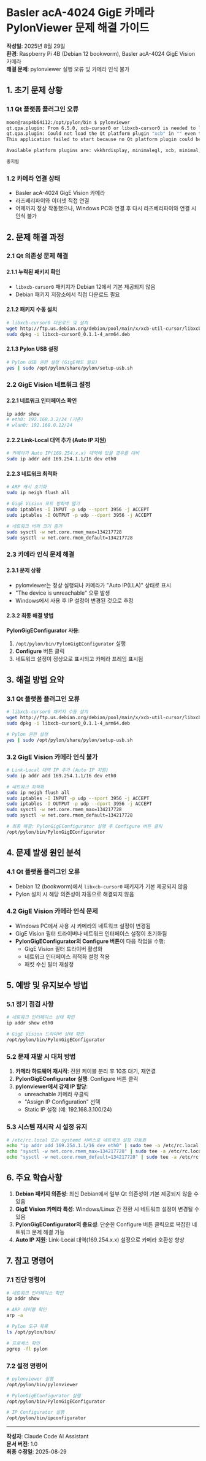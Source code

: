 # Basler acA-4024 GigE 카메라 PylonViewer 문제 해결 가이드

**작성일**: 2025년 8월 29일  
**환경**: Raspberry Pi 4B (Debian 12 bookworm), Basler acA-4024 GigE Vision 카메라  
**해결 문제**: pylonviewer 실행 오류 및 카메라 인식 불가

## 1. 초기 문제 상황

### 1.1 Qt 플랫폼 플러그인 오류
```bash
moon@rasp4b64i12:/opt/pylon/bin $ pylonviewer
qt.qpa.plugin: From 6.5.0, xcb-cursor0 or libxcb-cursor0 is needed to load the Qt xcb platform plugin.
qt.qpa.plugin: Could not load the Qt platform plugin "xcb" in "" even though it was found.
This application failed to start because no Qt platform plugin could be initialized. Reinstalling the application may fix this problem.

Available platform plugins are: vkkhrdisplay, minimalegl, xcb, minimal, wayland-egl, wayland, eglfs, linuxfb, vnc, offscreen.

중지됨
```

### 1.2 카메라 연결 상태
- Basler acA-4024 GigE Vision 카메라
- 라즈베리파이와 이더넷 직접 연결
- 어제까지 정상 작동했으나, Windows PC와 연결 후 다시 라즈베리파이와 연결 시 인식 불가

## 2. 문제 해결 과정

### 2.1 Qt 의존성 문제 해결

#### 2.1.1 누락된 패키지 확인
- `libxcb-cursor0` 패키지가 Debian 12에서 기본 제공되지 않음
- Debian 패키지 저장소에서 직접 다운로드 필요

#### 2.1.2 패키지 수동 설치
```bash
# libxcb-cursor0 다운로드 및 설치
wget http://ftp.us.debian.org/debian/pool/main/x/xcb-util-cursor/libxcb-cursor0_0.1.1-4_arm64.deb
sudo dpkg -i libxcb-cursor0_0.1.1-4_arm64.deb
```

#### 2.1.3 Pylon USB 설정
```bash
# Pylon USB 권한 설정 (GigE에도 필요)
yes | sudo /opt/pylon/share/pylon/setup-usb.sh
```

### 2.2 GigE Vision 네트워크 설정

#### 2.2.1 네트워크 인터페이스 확인
```bash
ip addr show
# eth0: 192.168.3.2/24 (기존)
# wlan0: 192.168.0.12/24
```

#### 2.2.2 Link-Local 대역 추가 (Auto IP 지원)
```bash
# 카메라가 Auto IP(169.254.x.x) 대역에 있을 경우를 대비
sudo ip addr add 169.254.1.1/16 dev eth0
```

#### 2.2.3 네트워크 최적화
```bash
# ARP 캐시 초기화
sudo ip neigh flush all

# GigE Vision 포트 방화벽 열기
sudo iptables -I INPUT -p udp --sport 3956 -j ACCEPT
sudo iptables -I OUTPUT -p udp --dport 3956 -j ACCEPT

# 네트워크 버퍼 크기 증가
sudo sysctl -w net.core.rmem_max=134217728
sudo sysctl -w net.core.rmem_default=134217728
```

### 2.3 카메라 인식 문제 해결

#### 2.3.1 문제 상황
- pylonviewer는 정상 실행되나 카메라가 "Auto IP(LLA)" 상태로 표시
- "The device is unreachable" 오류 발생
- Windows에서 사용 후 IP 설정이 변경된 것으로 추정

#### 2.3.2 최종 해결 방법
**PylonGigEConfigurator 사용**:
1. `/opt/pylon/bin/PylonGigEConfigurator` 실행
2. **Configure** 버튼 클릭
3. 네트워크 설정이 정상으로 표시되고 카메라 프레임 표시됨

## 3. 해결 방법 요약

### 3.1 Qt 플랫폼 플러그인 오류
```bash
# libxcb-cursor0 패키지 수동 설치
wget http://ftp.us.debian.org/debian/pool/main/x/xcb-util-cursor/libxcb-cursor0_0.1.1-4_arm64.deb
sudo dpkg -i libxcb-cursor0_0.1.1-4_arm64.deb

# Pylon 권한 설정
yes | sudo /opt/pylon/share/pylon/setup-usb.sh
```

### 3.2 GigE Vision 카메라 인식 불가
```bash
# Link-Local 대역 IP 추가 (Auto IP 지원)
sudo ip addr add 169.254.1.1/16 dev eth0

# 네트워크 최적화
sudo ip neigh flush all
sudo iptables -I INPUT -p udp --sport 3956 -j ACCEPT
sudo iptables -I OUTPUT -p udp --dport 3956 -j ACCEPT
sudo sysctl -w net.core.rmem_max=134217728
sudo sysctl -w net.core.rmem_default=134217728

# 최종 해결: PylonGigEConfigurator 실행 후 Configure 버튼 클릭
/opt/pylon/bin/PylonGigEConfigurator
```

## 4. 문제 발생 원인 분석

### 4.1 Qt 플랫폼 플러그인 오류
- Debian 12 (bookworm)에서 `libxcb-cursor0` 패키지가 기본 제공되지 않음
- Pylon 설치 시 해당 의존성이 자동으로 해결되지 않음

### 4.2 GigE Vision 카메라 인식 문제
- Windows PC에서 사용 시 카메라의 네트워크 설정이 변경됨
- GigE Vision 필터 드라이버나 네트워크 인터페이스 설정이 초기화됨
- **PylonGigEConfigurator의 Configure 버튼**이 다음 작업을 수행:
  - GigE Vision 필터 드라이버 활성화
  - 네트워크 인터페이스 최적화 설정 적용
  - 패킷 수신 필터 재설정

## 5. 예방 및 유지보수 방법

### 5.1 정기 점검 사항
```bash
# 네트워크 인터페이스 상태 확인
ip addr show eth0

# GigE Vision 드라이버 상태 확인
/opt/pylon/bin/PylonGigEConfigurator
```

### 5.2 문제 재발 시 대처 방법
1. **카메라 하드웨어 재시작**: 전원 케이블 분리 후 10초 대기, 재연결
2. **PylonGigEConfigurator 실행**: Configure 버튼 클릭
3. **pylonviewer에서 강제 IP 할당**: 
   - unreachable 카메라 우클릭
   - "Assign IP Configuration" 선택
   - Static IP 설정 (예: 192.168.3.100/24)

### 5.3 시스템 재시작 시 설정 유지
```bash
# /etc/rc.local 또는 systemd 서비스로 네트워크 설정 자동화
echo "ip addr add 169.254.1.1/16 dev eth0" | sudo tee -a /etc/rc.local
echo "sysctl -w net.core.rmem_max=134217728" | sudo tee -a /etc/rc.local
echo "sysctl -w net.core.rmem_default=134217728" | sudo tee -a /etc/rc.local
```

## 6. 주요 학습사항

1. **Debian 패키지 의존성**: 최신 Debian에서 일부 Qt 의존성이 기본 제공되지 않을 수 있음
2. **GigE Vision 카메라 특성**: Windows/Linux 간 전환 시 네트워크 설정이 변경될 수 있음
3. **PylonGigEConfigurator의 중요성**: 단순한 Configure 버튼 클릭으로 복잡한 네트워크 문제 해결 가능
4. **Auto IP 지원**: Link-Local 대역(169.254.x.x) 설정으로 카메라 호환성 향상

## 7. 참고 명령어

### 7.1 진단 명령어
```bash
# 네트워크 인터페이스 확인
ip addr show

# ARP 테이블 확인
arp -a

# Pylon 도구 목록
ls /opt/pylon/bin/

# 프로세스 확인
pgrep -fl pylon
```

### 7.2 설정 명령어
```bash
# pylonviewer 실행
/opt/pylon/bin/pylonviewer

# PylonGigEConfigurator 실행
/opt/pylon/bin/PylonGigEConfigurator

# IP Configurator 실행
/opt/pylon/bin/ipconfigurator
```

---
**작성자**: Claude Code AI Assistant  
**문서 버전**: 1.0  
**최종 수정일**: 2025-08-29